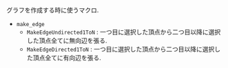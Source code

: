 グラフを作成する時に使うマクロ.

- `make_edge` 
    - `MakeEdgeUndirected1ToN` : 一つ目に選択した頂点から二つ目以降に選択した頂点全てに無向辺を張る.
    - `MakeEdgeDirected1ToN` : 一つ目に選択した頂点から二つ目以降に選択した頂点全てに有向辺を張る.


